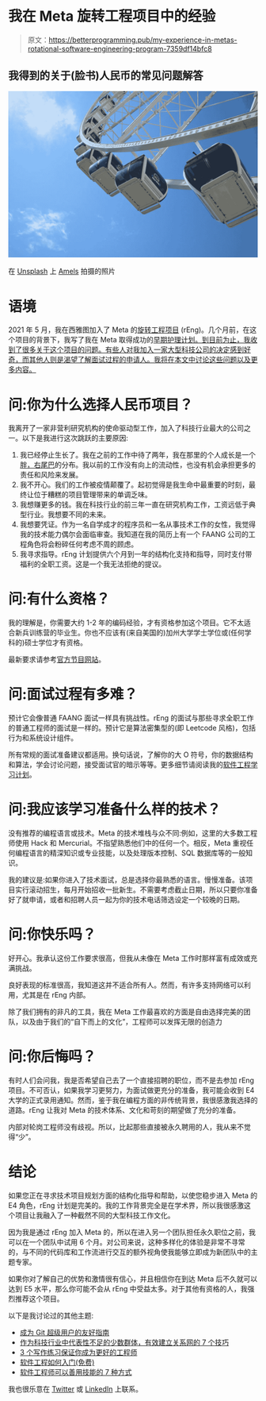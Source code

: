 # 我在 Meta 旋转工程项目中的经验

> 原文：<https://betterprogramming.pub/my-experience-in-metas-rotational-software-engineering-program-7359df14bfc8>

## 我得到的关于(脸书)人民币的常见问题解答

![](img/233df1c67e58938301b9f5b4e935123d.png)

在 [Unsplash](https://unsplash.com/s/photos/seattle-wheel?utm_source=unsplash&utm_medium=referral&utm_content=creditCopyText) 上 [Amels](https://unsplash.com/@amels?utm_source=unsplash&utm_medium=referral&utm_content=creditCopyText) 拍摄的照片

# 语境

2021 年 5 月，我在西雅图加入了 Meta 的[旋转工程项目](https://www.metacareers.com/life/facebooks-rotational-engineering-program/) (rEng)。几个月前，在这个项目的背景下，我写了我在 Meta 取得成功的[早期护理计划。到目前为止，我收到了很多关于这个项目的问题。有些人对我加入一家大型科技公司的决定感到好奇，而其他人则是渴望了解面试过程的申请人。我将在本文中讨论这些问题以及更多内容。](https://medium.com/codex/my-early-software-engineering-career-success-plan-ecc8c7184a7a)

# 问:你为什么选择人民币项目？

我离开了一家非营利研究机构的使命驱动型工作，加入了科技行业最大的公司之一。以下是我进行这次跳跃的主要原因:

1.  我已经停止生长了。我在之前的工作中待了两年，我在那里的个人成长是一个[胖，右尾巴](https://en.wikipedia.org/wiki/Fat-tailed_distribution)的分布。我以前的工作没有向上的流动性，也没有机会承担更多的责任和风险来发展。
2.  我不开心。我们的工作被疫情颠覆了。起初觉得是我生命中最重要的时刻，最终让位于糟糕的项目管理带来的单调乏味。
3.  我想赚更多的钱。我在科技行业的前三年一直在研究机构工作，工资远低于典型行业。我想要不同的未来。
4.  我想要凭证。作为一名自学成才的程序员和一名从事技术工作的女性，我觉得我的技术能力偶尔会面临审查。我知道在我的简历上有一个 FAANG 公司的工程角色将会粉碎任何考虑不周的顾虑。
5.  我寻求指导。rEng 计划提供六个月到一年的结构化支持和指导，同时支付带福利的全职工资。这是一个我无法拒绝的提议。

# 问:有什么资格？

我的理解是，你需要大约 1-2 年的编码经验，才有资格参加这个项目。它不太适合新兵训练营的毕业生。你也不应该有(来自美国的)加州大学学士学位或(任何学科的)硕士学位才有资格。

最新要求请参考[官方节目网站](https://www.metacareers.com/life/facebooks-rotational-engineering-program/)。

# 问:面试过程有多难？

预计它会像普通 FAANG 面试一样具有挑战性。rEng 的面试与那些寻求全职工作的普通工程师的面试是一样的。预计它是算法密集型的(即 Leetcode 风格)，包括行为和系统设计组件。

所有常规的面试准备建议都适用。换句话说，了解你的大 O 符号，你的数据结构和算法，学会讨论问题，接受面试官的暗示等等。更多细节请阅读我的[软件工程学习计划](https://medium.com/codex/heres-the-study-plan-a-self-taught-software-engineer-used-to-get-two-faang-offers-2e1b7c757e45)。

# 问:我应该学习准备什么样的技术？

没有推荐的编程语言或技术。Meta 的技术堆栈与众不同:例如，这里的大多数工程师使用 Hack 和 Mercurial。不指望熟悉他们中的任何一个。相反，Meta 重视任何编程语言的精深知识或专业技能，以及处理版本控制、SQL 数据库等的一般知识。

我的建议是:如果你进入了技术面试，总是选择你最熟悉的语言。慢慢准备。该项目实行滚动招生，每月开始招收一批新生。不需要考虑截止日期，所以只要你准备好了就申请，或者和招聘人员一起为你的技术电话筛选设定一个较晚的日期。

# 问:你快乐吗？

好开心。我承认这份工作要求很高，但我从未像在 Meta 工作时那样富有成效或充满挑战。

良好表现的标准很高，我知道这并不适合所有人。然而，有许多支持网络可以利用，尤其是在 rEng 内部。

除了我们拥有的非凡的工具，我在 Meta 工作最喜欢的方面是自由选择完美的团队，以及由于我们的“自下而上的文化”，工程师可以发挥无限的创造力

# 问:你后悔吗？

有时人们会问我，我是否希望自己去了一个直接招聘的职位，而不是去参加 rEng 项目。不可否认，如果我学习更努力，为面试做更充分的准备，我可能会收到 E4 大学的正式录用通知。然而，鉴于我在编程方面的非传统背景，我很感激我选择的道路。rEng 让我对 Meta 的技术体系、文化和苛刻的期望做了充分的准备。

内部对轮岗工程师没有歧视。所以，比起那些直接被永久聘用的人，我从来不觉得“少”。

# 结论

如果您正在寻求技术项目规划方面的结构化指导和帮助，以使您稳步进入 Meta 的 E4 角色，rEng 计划是完美的。我的工作背景完全是在学术界，所以我很感激这个项目让我融入了一种截然不同的大型科技工作文化。

因为我是通过 rEng 加入 Meta 的，所以在进入另一个团队担任永久职位之前，我可以在一个团队中试用 6 个月。对公司来说，这种多样化的体验是非常不寻常的，与不同的代码库和工作流进行交互的额外视角使我能够立即成为新团队中的主题专家。

如果你对了解自己的优势和激情很有信心，并且相信你在到达 Meta 后不久就可以达到 E5 水平，那么你可能不会从 rEng 中受益太多。对于其他有资格的人，我强烈推荐这个项目。

以下是我讨论过的其他主题:

*   [成为 Git 超级用户的友好指南](https://medium.com/codex/a-guide-to-becoming-a-git-power-user-4f0090d33e89)
*   [作为科技行业中代表性不足的少数群体，有效建立关系网的 7 个技巧](https://medium.com/codex/how-to-network-as-an-underrepresented-minority-in-tech-2da1bafa42d6)
*   [3 个写作练习保证你成为更好的工程师](https://medium.com/codex/3-writing-exercises-guaranteed-to-make-you-a-better-engineer-cf8e88f6af2b)
*   [软件工程如何入门(免费)](https://kairsten-fay.medium.com/how-to-get-started-in-software-engineering-free-of-cost-c8d8993d60f7)
*   [软件工程师可以善用技能的 7 种方式](https://kairsten-fay.medium.com/7-ways-software-engineers-can-use-their-skills-for-good-d9df6d6e42e9)

我也很乐意在 [Twitter](https://twitter.com/databae_) 或 [LinkedIn](https://linkedin.com/in/kairsten-fay) 上联系。